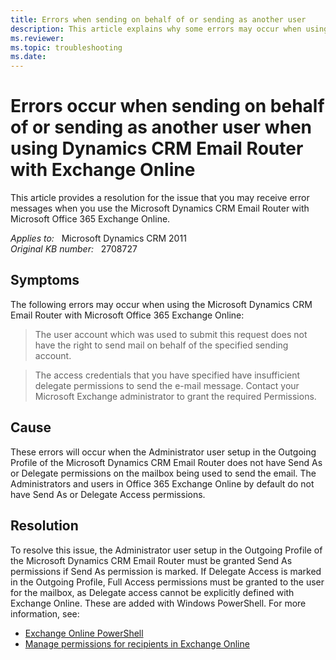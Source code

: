```yaml
---
title: Errors when sending on behalf of or sending as another user
description: This article explains why some errors may occur when using the Microsoft Dynamics CRM Email Router with Office 365 Exchange Online. And provides a resolution.
ms.reviewer: 
ms.topic: troubleshooting
ms.date: 
---
```

# Errors occur when sending on behalf of or sending as another user when using Dynamics CRM Email Router with Exchange Online

This article provides a resolution for the issue that you may receive error messages when you use the Microsoft Dynamics CRM Email Router with Microsoft Office 365 Exchange Online.

_Applies to:_ &nbsp; Microsoft Dynamics CRM 2011  
_Original KB number:_ &nbsp; 2708727

## Symptoms

The following errors may occur when using the Microsoft Dynamics CRM Email Router with Microsoft Office 365 Exchange Online:

> The user account which was used to submit this request does not have the right to send mail on behalf of the specified sending account.

> The access credentials that you have specified have insufficient delegate permissions to send the e-mail message. Contact your Microsoft Exchange administrator to grant the required Permissions.

## Cause

These errors will occur when the Administrator user setup in the Outgoing Profile of the Microsoft Dynamics CRM Email Router does not have Send As or Delegate permissions on the mailbox being used to send the email. The Administrators and users in Office 365 Exchange Online by default do not have Send As or Delegate Access permissions.

## Resolution

To resolve this issue, the Administrator user setup in the Outgoing Profile of the Microsoft Dynamics CRM Email Router must be granted Send As permissions if Send As permission is marked. If Delegate Access is marked in the Outgoing Profile, Full Access permissions must be granted to the user for the mailbox, as Delegate access cannot be explicitly defined with Exchange Online. These are added with Windows PowerShell. For more information, see:

- [Exchange Online PowerShell](/powershell/exchange/exchange-online-powershell)
- [Manage permissions for recipients in Exchange Online](/exchange/recipients-in-exchange-online/manage-permissions-for-recipients)
